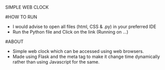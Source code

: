 SIMPLE WEB CLOCK

#HOW TO RUN
- I would advise to open all files (html, CSS & .py) in your preferred IDE
- Run the Python file and Click on the link (Running on ...)

#ABOUT
- Simple web clock which can be accessed using web browsers.
- Made using Flask and the meta tag to make it change time dynamically rather than using Javascript for the same.
